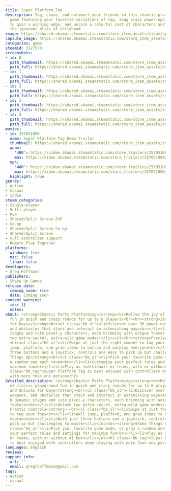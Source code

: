 ```yaml
---
title: Super Platform Tag
description: Tag, chase, and outsmart your friends in this chaotic platformer party
  game featuring your favorite variations of tag. Snag crazy power-ups, place obstacles
  to gain a winning edge, and unlock a colorful cast of characters and stages. Enjoy
  the ignorant bliss of childhood.
image: https://shared.akamai.steamstatic.com/store_item_assets/steam/apps/3127570/header.jpg?t=1729631710
capsule_image: https://shared.akamai.steamstatic.com/store_item_assets/steam/apps/3127570/5cff357666f120b7ef8b2abf51a94681bb21803c/capsule_231x87.jpg?t=1729631710
categories: game
steamid: 3127570
screenshots:
- id: 0
  path_thumbnail: https://shared.akamai.steamstatic.com/store_item_assets/steam/apps/3127570/ss_40f5c2a5c49a3b661e30a2b9a93cd191f5091697.600x338.jpg?t=1729631710
  path_full: https://shared.akamai.steamstatic.com/store_item_assets/steam/apps/3127570/ss_40f5c2a5c49a3b661e30a2b9a93cd191f5091697.1920x1080.jpg?t=1729631710
- id: 1
  path_thumbnail: https://shared.akamai.steamstatic.com/store_item_assets/steam/apps/3127570/ss_1778059c4b5042a7e2d9f1fddd40183ee9626d6b.600x338.jpg?t=1729631710
  path_full: https://shared.akamai.steamstatic.com/store_item_assets/steam/apps/3127570/ss_1778059c4b5042a7e2d9f1fddd40183ee9626d6b.1920x1080.jpg?t=1729631710
- id: 2
  path_thumbnail: https://shared.akamai.steamstatic.com/store_item_assets/steam/apps/3127570/ss_caf31f43128e392f6747ee28e8c422985854a8d4.600x338.jpg?t=1729631710
  path_full: https://shared.akamai.steamstatic.com/store_item_assets/steam/apps/3127570/ss_caf31f43128e392f6747ee28e8c422985854a8d4.1920x1080.jpg?t=1729631710
- id: 3
  path_thumbnail: https://shared.akamai.steamstatic.com/store_item_assets/steam/apps/3127570/ss_3c10cbe92b73ae50bdc692ca622b6b234ed627e8.600x338.jpg?t=1729631710
  path_full: https://shared.akamai.steamstatic.com/store_item_assets/steam/apps/3127570/ss_3c10cbe92b73ae50bdc692ca622b6b234ed627e8.1920x1080.jpg?t=1729631710
- id: 4
  path_thumbnail: https://shared.akamai.steamstatic.com/store_item_assets/steam/apps/3127570/ss_cd8e84c37e92527d34a9e90409a5e380617b89f9.600x338.jpg?t=1729631710
  path_full: https://shared.akamai.steamstatic.com/store_item_assets/steam/apps/3127570/ss_cd8e84c37e92527d34a9e90409a5e380617b89f9.1920x1080.jpg?t=1729631710
movies:
- id: 257051000
  name: Super Platform Tag Demo Trailer
  thumbnail: https://shared.akamai.steamstatic.com/store_item_assets/steam/apps/257051000/movie.293x165.jpg?t=1728483920
  webm:
    '480': https://video.akamai.steamstatic.com/store_trailers/257051000/movie480_vp9.webm?t=1728483920
    max: https://video.akamai.steamstatic.com/store_trailers/257051000/movie_max_vp9.webm?t=1728483920
  mp4:
    '480': https://video.akamai.steamstatic.com/store_trailers/257051000/movie480.mp4?t=1728483920
    max: https://video.akamai.steamstatic.com/store_trailers/257051000/movie_max.mp4?t=1728483920
  highlight: true
genres:
- Action
- Casual
- Indie
steam_categories:
- Single-player
- Multi-player
- PvP
- Shared/Split Screen PvP
- Co-op
- Shared/Split Screen Co-op
- Shared/Split Screen
- Full controller support
- Remote Play Together
platforms:
  windows: true
  mac: false
  linux: false
developers:
- Greg Hoffmann
publishers:
- Shake Up Games
release_date:
  coming_soon: true
  date: Coming soon
content_warning:
  ids: []
  notes:
about: <strong>Chaotic Party Platforming</strong><br>Relive the joy of classic playground
  fun in quick and crazy rounds for up to 6 players!<br><br><strong>Items and Unlocks
  for Days</strong><br><ul class="bb_ul"><li>Discover over 30 power-ups, weapons,
  and obstacles that stack and interact in astonishing ways<br></li><li>Unlock 6 dynamic
  stages and cute pixel-y characters, each brimming with unique themes and features<br></li><li>Unlock
  two extra-secret, extra-wild game modes!</li></ul><br><strong>Precise, Frantic Controls</strong>
  <br><ul class="bb_ul"><li>Swipe at just the right moment to tag your foes<br></li><li>Wall
  jump, platform, and grab items to outrun and outplay everyone<br></li><li>With just
  three buttons and a joystick, controls are easy to pick up but challenging to master</li></ul><br><strong>Shake
  Things Up</strong><br><ul class="bb_ul"><li>Pick your favorite game mode, or play
  a random one each round<br></li><li>Customize your perfect rules and settings for
  maximum fun<br></li><li>Play as individuals or teams, with or without AI bots</li></ul><h2
  class="bb_tag">Super Platform Tag is best enjoyed with controllers when playing
  with more than one person</h2>
detailed_description: <strong>Chaotic Party Platforming</strong><br>Relive the joy
  of classic playground fun in quick and crazy rounds for up to 6 players!<br><br><strong>Items
  and Unlocks for Days</strong><br><ul class="bb_ul"><li>Discover over 30 power-ups,
  weapons, and obstacles that stack and interact in astonishing ways<br></li><li>Unlock
  6 dynamic stages and cute pixel-y characters, each brimming with unique themes and
  features<br></li><li>Unlock two extra-secret, extra-wild game modes!</li></ul><br><strong>Precise,
  Frantic Controls</strong> <br><ul class="bb_ul"><li>Swipe at just the right moment
  to tag your foes<br></li><li>Wall jump, platform, and grab items to outrun and outplay
  everyone<br></li><li>With just three buttons and a joystick, controls are easy to
  pick up but challenging to master</li></ul><br><strong>Shake Things Up</strong><br><ul
  class="bb_ul"><li>Pick your favorite game mode, or play a random one each round<br></li><li>Customize
  your perfect rules and settings for maximum fun<br></li><li>Play as individuals
  or teams, with or without AI bots</li></ul><h2 class="bb_tag">Super Platform Tag
  is best enjoyed with controllers when playing with more than one person</h2>
languages: English
reviews:
support_info:
  url: ''
  email: greglhoffmann@gmail.com
tags:
- action
- casual
---
```

